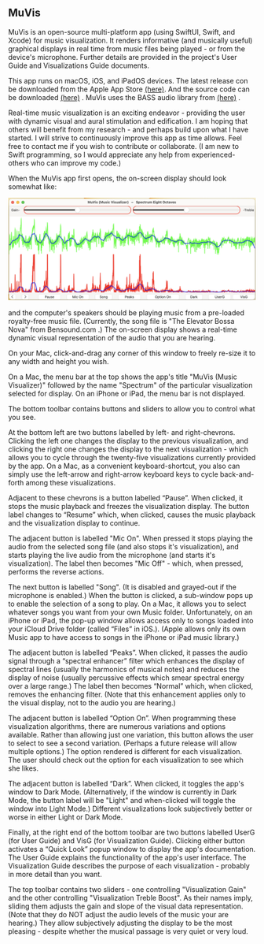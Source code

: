 ## **MuVis**

MuVis is an open-source multi-platform app (using SwiftUI, Swift, and Xcode) for music visualization. It renders informative (and musically useful) graphical displays in real time from music files being played - or from the device's microphone. Further details are provided in the project's User Guide and Visualizations Guide documents.

This app runs on macOS, iOS, and iPadOS devices. The latest release con be downloaded from the Apple App Store [(here)](https://apps.apple.com/us/app/muvis-music-visualizer/id1582324352).  And the source code can be downloaded [(here)](https://github.com/Keith-43) .
MuVis uses the BASS audio library from [(here)](https://www.un4seen.com) .

Real-time music visualization is an exciting endeavor - providing the user with dynamic visual and aural stimulation and edification. I am hoping that others will benefit from my research - and perhaps build upon what I have started. I will strive to continuously improve this app as time allows. Feel free to contact me if you wish to contribute or collaborate. (I am new to Swift programming, so I would appreciate any help from experienced-others who can improve my code.)

When the MuVis app first opens, the on-screen display should look somewhat like:

![OpeningScreen](MuVis/Documentation/Doc_Images/UserGuideA.png)

and the computer's speakers should be playing music from a pre-loaded royalty-free music file. (Currently, the song file is "The Elevator Bossa Nova" from Bensound.com .) The on-screen display shows a real-time dynamic visual representation of the audio that you are hearing.

On your Mac, click-and-drag any corner of this window to freely re-size it to any width and height you wish.

On a Mac, the menu bar at the top shows the app's title "MuVis (Music Visualizer)" followed by the name "Spectrum" of the particular visualization selected for display. On an iPhone or iPad, the menu bar is not displayed.

The bottom toolbar contains buttons and sliders to allow you to control what you see.

At the bottom left are two buttons labelled by left- and right-chevrons. Clicking the left one changes the display to the previous visualization, and clicking the right one changes the display to the next visualization - which allows you to cycle through the twenty-five visualizations currently provided by the app. On a Mac, as a convenient keyboard-shortcut, you also can simply use the left-arrow and right-arrow keyboard keys to cycle back-and-forth among these visualizations.
    
Adjacent to these chevrons is a button labelled “Pause”. When clicked, it stops the music playback and freezes the visualization display. The button label changes to “Resume” which, when clicked, causes the music playback and the visualization display to continue.

The adjacent button is labelled "Mic On". When pressed it stops playing the audio from the selected song file (and also stops it's visualization), and starts playing the live audio from the microphone (and starts it's visualization). The label then becomes "Mic Off" - which, when pressed, performs the reverse actions.

The next button is labelled "Song". (It is disabled and grayed-out if the microphone is enabled.) When the button is clicked, a sub-window pops up to enable the selection of a song to play. On a Mac, it allows you to select whatever songs you want from your own Music folder. Unfortunately, on an iPhone or iPad, the pop-up window allows access only to songs loaded into your iCloud Drive folder (called “Files” in iOS.). (Apple allows only its own Music app to have access to songs in the iPhone or iPad music library.)

The adjacent button is labelled “Peaks”. When clicked, it passes the audio signal through a “spectral enhancer” filter which enhances the display of spectral lines (usually the harmonics of musical notes) and reduces the display of noise (usually percussive effects which smear spectral energy over a large range.) The label then becomes “Normal” which, when clicked, removes the enhancing filter. (Note that this enhancement applies only to the visual display, not to the audio you are hearing.)

The adjacent button is labelled “Option On”. When programming these visualization algorithms, there are numerous variations and options available. Rather than allowing just one variation, this button allows the user to select to see a second variation. (Perhaps a future release will allow multiple options.) The option rendered is different for each visualization. The user should check out the option for each visualization to see which she likes.

The adjacent button is labelled “Dark”. When clicked, it toggles the app's window to Dark Mode. (Alternatively, if the window is currently in Dark Mode, the button label will be "Light" and when-clicked will toggle the window into Light Mode.) Different visualizations look subjectively better or worse in either Light or Dark Mode.

Finally, at the right end of the bottom toolbar are two buttons labelled UserG (for User Guide) and VisG (for Visualization Guide). Clicking either button activates a “Quick Look” popup window to display the app's documentation. The User Guide explains the functionality of the app's user interface. The Visualization Guide describes the purpose of each visualization - probably in more detail than you want.

The top toolbar contains two sliders - one controlling "Visualization Gain" and the other controlling "Visualization Treble Boost". As their names imply, sliding them adjusts the gain and slope of the visual data representation. (Note that they do NOT adjust the audio levels of the music your are hearing.) They allow subjectively adjusting the display to be the most pleasing - despite whether the musical passage is very quiet or very loud.

